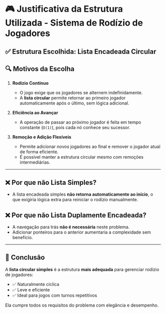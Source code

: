# 🎮 Justificativa da Estrutura Utilizada - Sistema de Rodízio de Jogadores

## ✅ Estrutura Escolhida: Lista Encadeada Circular

## 🔍 Motivos da Escolha

1. **Rodízio Contínuo**
   - O jogo exige que os jogadores se alternem indefinidamente.
   - A **lista circular** permite retornar ao primeiro jogador automaticamente após o último, sem lógica adicional.

2. **Eficiência ao Avançar**
   - A operação de passar ao próximo jogador é feita em tempo constante (`O(1)`), pois cada nó conhece seu sucessor.

3. **Remoção e Adição Flexíveis**
   - Permite adicionar novos jogadores ao final e remover o jogador atual de forma eficiente.
   - É possível manter a estrutura circular mesmo com remoções intermediárias.

---

## ❌ Por que não Lista Simples?

- A lista encadeada simples **não retorna automaticamente ao início**, o que exigiria lógica extra para reiniciar o rodízio manualmente.

## ❌ Por que não Lista Duplamente Encadeada?

- A navegação para trás **não é necessária** neste problema.
- Adicionar ponteiros para o anterior aumentaria a complexidade sem benefício.

---

## 🧠 Conclusão

A **lista circular simples** é a estrutura **mais adequada** para gerenciar rodízio de jogadores:
- ✅ Naturalmente cíclica
- ✅ Leve e eficiente
- ✅ Ideal para jogos com turnos repetitivos

Ela cumpre todos os requisitos do problema com elegância e desempenho.